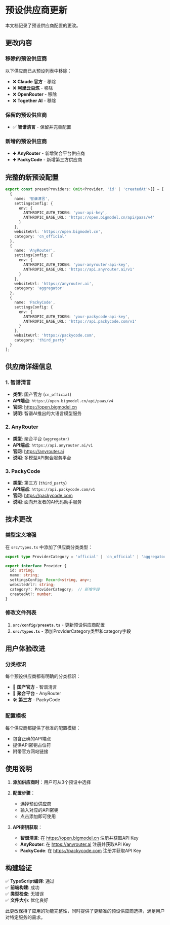 # 预设供应商更新

本文档记录了预设供应商配置的更改。

## 更改内容

### 移除的预设供应商

以下供应商已从预设列表中移除：
- ❌ **Claude 官方** - 移除
- ❌ **阿里云百炼** - 移除  
- ❌ **OpenRouter** - 移除
- ❌ **Together AI** - 移除

### 保留的预设供应商

- ✅ **智谱清言** - 保留并完善配置

### 新增的预设供应商

- ➕ **AnyRouter** - 新增聚合平台供应商
- ➕ **PackyCode** - 新增第三方供应商

## 完整的新预设配置

```typescript
export const presetProviders: Omit<Provider, 'id' | 'createdAt'>[] = [
  {
    name: '智谱清言',
    settingsConfig: {
      env: {
        ANTHROPIC_AUTH_TOKEN: 'your-api-key',
        ANTHROPIC_BASE_URL: 'https://open.bigmodel.cn/api/paas/v4'
      }
    },
    websiteUrl: 'https://open.bigmodel.cn',
    category: 'cn_official'
  },
  {
    name: 'AnyRouter',
    settingsConfig: {
      env: {
        ANTHROPIC_AUTH_TOKEN: 'your-anyrouter-api-key',
        ANTHROPIC_BASE_URL: 'https://api.anyrouter.ai/v1'
      }
    },
    websiteUrl: 'https://anyrouter.ai',
    category: 'aggregator'
  },
  {
    name: 'PackyCode',
    settingsConfig: {
      env: {
        ANTHROPIC_AUTH_TOKEN: 'your-packycode-api-key', 
        ANTHROPIC_BASE_URL: 'https://api.packycode.com/v1'
      }
    },
    websiteUrl: 'https://packycode.com',
    category: 'third_party'
  }
];
```

## 供应商详细信息

### 1. 智谱清言
- **类型**: 国产官方 (`cn_official`)
- **API端点**: `https://open.bigmodel.cn/api/paas/v4`
- **官网**: https://open.bigmodel.cn
- **说明**: 智谱AI推出的大语言模型服务

### 2. AnyRouter
- **类型**: 聚合平台 (`aggregator`)  
- **API端点**: `https://api.anyrouter.ai/v1`
- **官网**: https://anyrouter.ai
- **说明**: 多模型API聚合服务平台

### 3. PackyCode  
- **类型**: 第三方 (`third_party`)
- **API端点**: `https://api.packycode.com/v1`
- **官网**: https://packycode.com
- **说明**: 面向开发者的AI代码助手服务

## 技术更改

### 类型定义增强

在 `src/types.ts` 中添加了供应商分类类型：

```typescript
export type ProviderCategory = 'official' | 'cn_official' | 'aggregator' | 'third_party' | 'custom';

export interface Provider {
  id: string;
  name: string;
  settingsConfig: Record<string, any>;
  websiteUrl?: string;
  category?: ProviderCategory;  // 新增字段
  createdAt?: number;
}
```

### 修改文件列表

1. **`src/config/presets.ts`** - 更新预设供应商配置
2. **`src/types.ts`** - 添加ProviderCategory类型和category字段

## 用户体验改进

### 分类标识
每个预设供应商都有明确的分类标识：
- 🏢 **国产官方** - 智谱清言
- 🔗 **聚合平台** - AnyRouter  
- 🛠️ **第三方** - PackyCode

### 配置模板
每个供应商都提供了标准的配置模板：
- 包含正确的API端点
- 提供API密钥占位符
- 附带官方网站链接

## 使用说明

1. **添加供应商时**：用户可从3个预设中选择
2. **配置步骤**：
   - 选择预设供应商
   - 输入对应的API密钥
   - 点击添加即可使用

3. **API密钥获取**：
   - **智谱清言**: 在 https://open.bigmodel.cn 注册并获取API Key
   - **AnyRouter**: 在 https://anyrouter.ai 注册并获取API Key  
   - **PackyCode**: 在 https://packycode.com 注册并获取API Key

## 构建验证

✅ **TypeScript编译**: 通过  
✅ **前端构建**: 成功  
✅ **类型检查**: 无错误  
✅ **文件大小**: 优化良好

此更改保持了应用的功能完整性，同时提供了更精准的预设供应商选择，满足用户对特定服务的需求。
